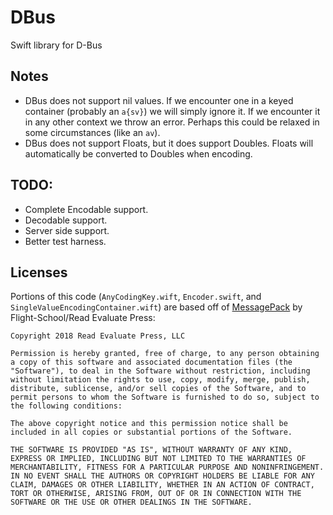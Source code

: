 # DBus
Swift library for D-Bus

## Notes
- DBus does not support nil values. If we encounter one in a keyed container (probably an `a{sv}`) we will simply ignore it. If we encounter it in any other context we throw an error. Perhaps this could be relaxed in some circumstances (like an `av`).
- DBus does not support Floats, but it does support Doubles. Floats will automatically be converted to Doubles when encoding.

## TODO:
- Complete Encodable support.
- Decodable support.
- Server side support.
- Better test harness.

## Licenses
Portions of this code (`AnyCodingKey.wift`, `Encoder.swift`, and `SingleValueEncodingContainer.wift`) are based off of [MessagePack](https://github.com/Flight-School/MessagePack) by Flight-School/Read Evaluate Press:
```
Copyright 2018 Read Evaluate Press, LLC

Permission is hereby granted, free of charge, to any person obtaining a copy of this software and associated documentation files (the "Software"), to deal in the Software without restriction, including without limitation the rights to use, copy, modify, merge, publish, distribute, sublicense, and/or sell copies of the Software, and to permit persons to whom the Software is furnished to do so, subject to the following conditions:

The above copyright notice and this permission notice shall be included in all copies or substantial portions of the Software.

THE SOFTWARE IS PROVIDED "AS IS", WITHOUT WARRANTY OF ANY KIND, EXPRESS OR IMPLIED, INCLUDING BUT NOT LIMITED TO THE WARRANTIES OF MERCHANTABILITY, FITNESS FOR A PARTICULAR PURPOSE AND NONINFRINGEMENT. IN NO EVENT SHALL THE AUTHORS OR COPYRIGHT HOLDERS BE LIABLE FOR ANY CLAIM, DAMAGES OR OTHER LIABILITY, WHETHER IN AN ACTION OF CONTRACT, TORT OR OTHERWISE, ARISING FROM, OUT OF OR IN CONNECTION WITH THE SOFTWARE OR THE USE OR OTHER DEALINGS IN THE SOFTWARE.
```

